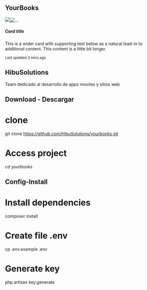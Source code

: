 ## YourBooks 

<div class="card mb-3" style="max-width: 540px;">
  <div class="row no-gutters">
    <div class="col-md-4">
      <img src="https://www.facebook.com/Hibu-Solutions-2339858166096856"><img src="https://scontent.fsal3-1.fna.fbcdn.net/v/t1.0-0/p180x540/76935588_2630418597040810_7807970881627488256_o.jpg?_nc_cat=101&_nc_ohc=kVOAUY55-PUAQnNVfmp-j8Os1AyWS7pHYfa7ohDkkTPPs-5QGchkeJWRw&_nc_ht=scontent.fsal3-1.fna&oh=ac99d21b68a475cd19d5f593b1e4604d&oe=5E74AC72" class="card-img" alt="...">
    </div>
    <div class="col-md-8">
      <div class="card-body">
        <h5 class="card-title">Card title</h5>
        <p class="card-text">This is a wider card with supporting text below as a natural lead-in to additional content. This content is a little bit longer.</p>
        <p class="card-text"><small class="text-muted">Last updated 3 mins ago</small></p>
      </div>
    </div>
  </div>
</div>


## HibuSolutions

Team dedicado al desarrollo de apps moviles y sitios web


## Download - Descargar
# clone
git clone https://github.com/HibuSolutions/yourbooks.git

# Access project
cd yourbooks

## Config-Install
# Install dependencies
composer install

# Create file .env
cp .env.example .env

# Generate key
php artisan key:generate


